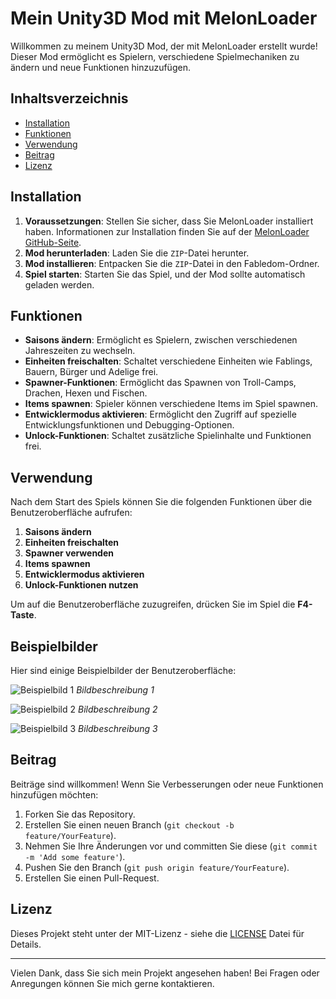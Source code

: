 # Mein Unity3D Mod mit MelonLoader

Willkommen zu meinem Unity3D Mod, der mit MelonLoader erstellt wurde! Dieser Mod ermöglicht es Spielern, verschiedene Spielmechaniken zu ändern und neue Funktionen hinzuzufügen.

## Inhaltsverzeichnis

- [Installation](#installation)
- [Funktionen](#funktionen)
- [Verwendung](#verwendung)
- [Beitrag](#beitrag)
- [Lizenz](#lizenz)

## Installation

1. **Voraussetzungen**: Stellen Sie sicher, dass Sie MelonLoader installiert haben. Informationen zur Installation finden Sie auf der [MelonLoader GitHub-Seite](https://github.com/LavaGang/MelonLoader).
2. **Mod herunterladen**: Laden Sie die `ZIP`-Datei herunter.
3. **Mod installieren**: Entpacken Sie die `ZIP`-Datei in den Fabledom-Ordner.
4. **Spiel starten**: Starten Sie das Spiel, und der Mod sollte automatisch geladen werden.

## Funktionen

- **Saisons ändern**: Ermöglicht es Spielern, zwischen verschiedenen Jahreszeiten zu wechseln.
- **Einheiten freischalten**: Schaltet verschiedene Einheiten wie Fablings, Bauern, Bürger und Adelige frei.
- **Spawner-Funktionen**: Ermöglicht das Spawnen von Troll-Camps, Drachen, Hexen und Fischen.
- **Items spawnen**: Spieler können verschiedene Items im Spiel spawnen.
- **Entwicklermodus aktivieren**: Ermöglicht den Zugriff auf spezielle Entwicklungsfunktionen und Debugging-Optionen.
- **Unlock-Funktionen**: Schaltet zusätzliche Spielinhalte und Funktionen frei.

## Verwendung

Nach dem Start des Spiels können Sie die folgenden Funktionen über die Benutzeroberfläche aufrufen:

1. **Saisons ändern**
2. **Einheiten freischalten**
3. **Spawner verwenden**
4. **Items spawnen**
5. **Entwicklermodus aktivieren**
6. **Unlock-Funktionen nutzen**

Um auf die Benutzeroberfläche zuzugreifen, drücken Sie im Spiel die **F4-Taste**.

## Beispielbilder

Hier sind einige Beispielbilder der Benutzeroberfläche:

![Beispielbild 1](images/beispielbild1.png)
*Bildbeschreibung 1*

![Beispielbild 2](images/beispielbild2.png)
*Bildbeschreibung 2*

![Beispielbild 3](images/beispielbild3.png)
*Bildbeschreibung 3*

## Beitrag

Beiträge sind willkommen! Wenn Sie Verbesserungen oder neue Funktionen hinzufügen möchten:

1. Forken Sie das Repository.
2. Erstellen Sie einen neuen Branch (`git checkout -b feature/YourFeature`).
3. Nehmen Sie Ihre Änderungen vor und committen Sie diese (`git commit -m 'Add some feature'`).
4. Pushen Sie den Branch (`git push origin feature/YourFeature`).
5. Erstellen Sie einen Pull-Request.

## Lizenz

Dieses Projekt steht unter der MIT-Lizenz - siehe die [LICENSE](LICENSE) Datei für Details.

---

Vielen Dank, dass Sie sich mein Projekt angesehen haben! Bei Fragen oder Anregungen können Sie mich gerne kontaktieren.
